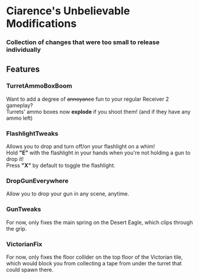 # Ciarence's Unbelievable Modifications
### Collection of changes that were too small to release individually
## Features

### TurretAmmoBoxBoom
Want to add a degree of ~~annoyance~~ fun to your regular Receiver 2 gameplay?  
Turrets' ammo boxes now **explode** if you shoot them! (and if they have any ammo left)

### FlashlightTweaks  
Allows you to drop and turn off/on your flashlight on a whim!  
Hold **"E"** with the flashlight in your hands when you're not holding a gun to drop it!   
Press **"X"** by default to toggle the flashlight.

### DropGunEverywhere
Allow you to drop your gun in any scene, anytime.

### GunTweaks
For now, only fixes the main spring on the Desert Eagle, which clips through the grip.

### VictorianFix
For now, only fixes the floor collider on the top floor of the Victorian tile, which would block you from collecting a tape from under the turret that could spawn there.
